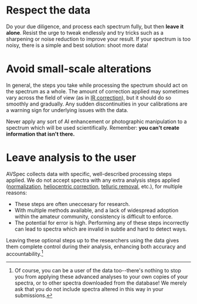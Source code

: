 # Respect the data

Do your due diligence, and process each spectrum fully, but then **leave it alone**. Resist the urge to tweak endlessly and try tricks such as a sharpening or noise reduction to improve your result. If your spectrum is too noisy, there is a simple and best solution: shoot more data!

# Avoid small-scale alterations

In general, the steps you take while processing the spectrum should act on the spectrum as a whole. The amount of correction applied may sometimes vary across the field of view (as in [IR correction](../corrections%20for%20scientifically%20valid%20spectra/instrument%20response%20correction.md)), but it should do so smoothly and gradually. Any sudden discontinuities in your calibrations are a warning sign for underlying issues with the data.

Never apply any sort of AI enhancement or photographic manipulation to a spectrum which will be used scientifically. Remember: **you can't create information that isn't there.**

# Leave analysis to the user

AVSpec collects data with specific, well-described processing steps applied. We do not accept spectra with any extra analysis steps applied ([normalization](normalization.md), [heliocentric correction](radial%20velocity%20correction.md), [telluric removal](telluric%20subtraction.md), etc.), for multiple reasons:

- These steps are often uneccesary for research.
- With multiple methods available, and a lack of widespread adoption within the amateur community, consistency is difficult to enforce.
- The potential for error is high. Performing any of these steps incorrectly can lead to spectra which are invalid in subtle and hard to detect ways.

Leaving these optional steps up to the researchers using the data gives them complete control during their analysis, enhancing both accuracy and accountability.[^1]

[^1]: Of course, you can be a user of the data too--there's nothing to stop you from applying these advanced analyses to your own copies of your spectra, or to other spectra downloaded from the database! We merely ask that you do not include spectra altered in this way in your submissions.
